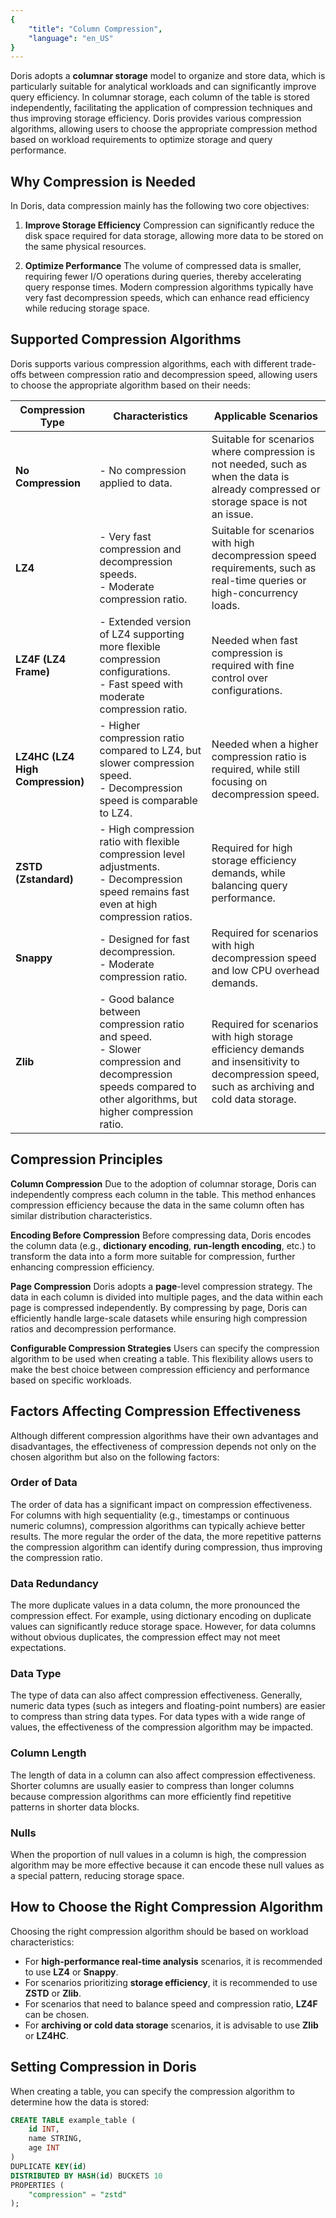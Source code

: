 ```yaml
---
{
    "title": "Column Compression",
    "language": "en_US"
}
---
```


<!-- 
Licensed to the Apache Software Foundation (ASF) under one
or more contributor license agreements.  See the NOTICE file
distributed with this work for additional information
regarding copyright ownership.  The ASF licenses this file
to you under the Apache License, Version 2.0 (the
"License"); you may not use this file except in compliance
with the License.  You may obtain a copy of the License at

  http://www.apache.org/licenses/LICENSE-2.0

Unless required by applicable law or agreed to in writing,
software distributed under the License is distributed on an
"AS IS" BASIS, WITHOUT WARRANTIES OR CONDITIONS OF ANY
KIND, either express or implied.  See the License for the
specific language governing permissions and limitations
under the License.
-->

Doris adopts a **columnar storage** model to organize and store data, which is particularly suitable for analytical workloads and can significantly improve query efficiency. In columnar storage, each column of the table is stored independently, facilitating the application of compression techniques and thus improving storage efficiency. Doris provides various compression algorithms, allowing users to choose the appropriate compression method based on workload requirements to optimize storage and query performance.

## Why Compression is Needed

In Doris, data compression mainly has the following two core objectives:

1. **Improve Storage Efficiency**
   Compression can significantly reduce the disk space required for data storage, allowing more data to be stored on the same physical resources.

2. **Optimize Performance**
   The volume of compressed data is smaller, requiring fewer I/O operations during queries, thereby accelerating query response times. Modern compression algorithms typically have very fast decompression speeds, which can enhance read efficiency while reducing storage space.

## Supported Compression Algorithms

Doris supports various compression algorithms, each with different trade-offs between compression ratio and decompression speed, allowing users to choose the appropriate algorithm based on their needs:

| **Compression Type**           | **Characteristics**          | **Applicable Scenarios**                                       |
|---------------------------------|--------------------------------------------|----------------------------------------------|
| **No Compression**             | - No compression applied to data.                                                                                     | Suitable for scenarios where compression is not needed, such as when the data is already compressed or storage space is not an issue. |
| **LZ4**                        | - Very fast compression and decompression speeds. <br /> - Moderate compression ratio.                                 | Suitable for scenarios with high decompression speed requirements, such as real-time queries or high-concurrency loads. |
| **LZ4F (LZ4 Frame)**           | - Extended version of LZ4 supporting more flexible compression configurations. <br /> - Fast speed with moderate compression ratio. | Needed when fast compression is required with fine control over configurations. |
| **LZ4HC (LZ4 High Compression)** | - Higher compression ratio compared to LZ4, but slower compression speed. <br /> - Decompression speed is comparable to LZ4. | Needed when a higher compression ratio is required, while still focusing on decompression speed. |
| **ZSTD (Zstandard)**           | - High compression ratio with flexible compression level adjustments. <br /> - Decompression speed remains fast even at high compression ratios. | Required for high storage efficiency demands, while balancing query performance. |
| **Snappy**                     | - Designed for fast decompression. <br /> - Moderate compression ratio.                                                 | Required for scenarios with high decompression speed and low CPU overhead demands. |
| **Zlib**                       | - Good balance between compression ratio and speed. <br /> - Slower compression and decompression speeds compared to other algorithms, but higher compression ratio. | Required for scenarios with high storage efficiency demands and insensitivity to decompression speed, such as archiving and cold data storage. |


## Compression Principles

**Column Compression**
   Due to the adoption of columnar storage, Doris can independently compress each column in the table. This method enhances compression efficiency because the data in the same column often has similar distribution characteristics.

**Encoding Before Compression**
   Before compressing data, Doris encodes the column data (e.g., **dictionary encoding**, **run-length encoding**, etc.) to transform the data into a form more suitable for compression, further enhancing compression efficiency.

**Page Compression**
   Doris adopts a **page**-level compression strategy. The data in each column is divided into multiple pages, and the data within each page is compressed independently. By compressing by page, Doris can efficiently handle large-scale datasets while ensuring high compression ratios and decompression performance.

**Configurable Compression Strategies**
   Users can specify the compression algorithm to be used when creating a table. This flexibility allows users to make the best choice between compression efficiency and performance based on specific workloads.

## Factors Affecting Compression Effectiveness

Although different compression algorithms have their own advantages and disadvantages, the effectiveness of compression depends not only on the chosen algorithm but also on the following factors:

### Order of Data
   The order of data has a significant impact on compression effectiveness. For columns with high sequentiality (e.g., timestamps or continuous numeric columns), compression algorithms can typically achieve better results. The more regular the order of the data, the more repetitive patterns the compression algorithm can identify during compression, thus improving the compression ratio.

### Data Redundancy
   The more duplicate values in a data column, the more pronounced the compression effect. For example, using dictionary encoding on duplicate values can significantly reduce storage space. However, for data columns without obvious duplicates, the compression effect may not meet expectations.

### Data Type
   The type of data can also affect compression effectiveness. Generally, numeric data types (such as integers and floating-point numbers) are easier to compress than string data types. For data types with a wide range of values, the effectiveness of the compression algorithm may be impacted.

### Column Length
   The length of data in a column can also affect compression effectiveness. Shorter columns are usually easier to compress than longer columns because compression algorithms can more efficiently find repetitive patterns in shorter data blocks.

### Nulls
   When the proportion of null values in a column is high, the compression algorithm may be more effective because it can encode these null values as a special pattern, reducing storage space.

## How to Choose the Right Compression Algorithm

Choosing the right compression algorithm should be based on workload characteristics:

- For **high-performance real-time analysis** scenarios, it is recommended to use **LZ4** or **Snappy**.
- For scenarios prioritizing **storage efficiency**, it is recommended to use **ZSTD** or **Zlib**.
- For scenarios that need to balance speed and compression ratio, **LZ4F** can be chosen.
- For **archiving or cold data storage** scenarios, it is advisable to use **Zlib** or **LZ4HC**.

## Setting Compression in Doris

When creating a table, you can specify the compression algorithm to determine how the data is stored:

```sql
CREATE TABLE example_table (
    id INT,
    name STRING,
    age INT
)
DUPLICATE KEY(id)
DISTRIBUTED BY HASH(id) BUCKETS 10
PROPERTIES (
    "compression" = "zstd"
);
